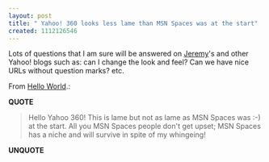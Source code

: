 ```yaml
---
layout: post
title: " Yahoo! 360 looks less lame than MSN Spaces was at the start"
created: 1112126546
---
```

<p>Lots of questions that I am sure will be answered on <a href="http://jeremy.zawodny.com/blog/">Jeremy</a>'s and other Yahoo! blogs such as: can I change the look and feel? Can we have nice URLs without question marks? etc.</p>
<p>From <a href="http://blog.360.yahoo.com/bliblip?p=1">Hello World</a>.:</p>
<p><b>QUOTE</b></p><blockquote>Hello Yahoo 360! This is lame but not as lame as MSN Spaces was :-) at the start. All you MSN Spaces people don't get upset; MSN Spaces has a niche and will survive in spite of my whingeing!</blockquote><p><b>UNQUOTE</b></p>



